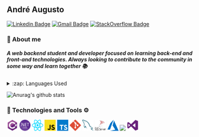 ## André Augusto

[![Linkedin Badge](https://img.shields.io/badge/-LinkedIn-blue?style=flat-square&logo=Linkedin&logoColor=white&link=https://www.linkedin.com/in/andr%C3%A9-amaral/)](https://www.linkedin.com/in/andr%C3%A9-amaral/)
[![Gmail Badge](https://img.shields.io/badge/-Gmail-D14836?&style=flat-square&logo=Gmail&logoColor=white&link=mailto:andre.augusto222@gmail.com)](mailto:andre.augusto222@gmail.com)
[![StackOverflow Badge](https://img.shields.io/badge/stack%20overflow-FE7A16?logo=stack-overflow&logoColor=white&style=flat-square)](https://stackoverflow.com/users/13916973/andr%c3%a9)

### :wave: About me

##### A web backend student and developer focused on learning back-end and front-and technologies. Always looking to contribute to the community in some way and learn together 📚

<details>
  <summary>:zap: Languages Used</summary>
  <img src="https://github-readme-stats.vercel.app/api/top-langs?username=andre-mit&theme=dark&show_icons=true">
</details>

![Anurag's github stats](https://github-readme-stats.vercel.app/api?username=andre-mit&show_icons=true&theme=dracula)

### 🚀 Technologies and Tools ⚙

<div class="row">
  <img src="https://raw.githubusercontent.com/andre-mit/andre-mit/main/images/csharp.svg" alt="csharp" width="30" height="30"/>
  <img src="https://raw.githubusercontent.com/andre-mit/andre-mit/main/images/dotnet-core.png" alt="asp net core" width="30" height="30"/>
  <img src="https://raw.githubusercontent.com/andre-mit/andre-mit/main/images/react.svg" alt="react" width="30" height="30"/>
  <img src="https://raw.githubusercontent.com/andre-mit/andre-mit/main/images/javascript.svg" alt="javascript" width="30" height="30"/>
  <img src="https://raw.githubusercontent.com/andre-mit/andre-mit/main/images/typescript.svg" alt="typescript" width="30" height="30"/>
  <img src="https://raw.githubusercontent.com/andre-mit/andre-mit/main/images/git.svg" alt="git" width="30" height="30"/>
  <img src="https://raw.githubusercontent.com/andre-mit/andre-mit/main/images/mysql.svg" alt="mysql" width="30" height="30"/>
  <img src="https://raw.githubusercontent.com/andre-mit/andre-mit/main/images/sql-server.svg" alt="sql server" width="30" height="30"/>
  <img src="https://raw.githubusercontent.com/andre-mit/andre-mit/main/images/azure.svg" alt="azure" width="30" height="30"/>
  <img src="https://cdn.svgporn.com/logos/visual-studio-code.svg" height="30">
  <img src="https://github.com/devicons/devicon/blob/master/icons/visualstudio/visualstudio-plain.svg" height="30">
</div>
